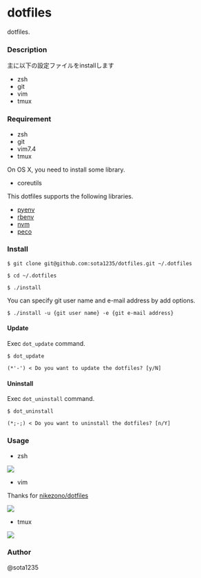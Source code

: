 dotfiles
====

dotfiles.

### Description

主に以下の設定ファイルをinstallします

- zsh
- git
- vim
- tmux

### Requirement

- zsh
- git
- vim7.4
- tmux

On OS X, you need to install some library.

- coreutils

This dotfiles supports the following libraries.

- [pyenv](https://github.com/yyuu/pyenv)
- [rbenv](https://github.com/sstephenson/rbenv)
- [nvm](https://github.com/creationix/nvm)
- [peco](https://github.com/peco/peco)

### Install

```shell
$ git clone git@github.com:sota1235/dotfiles.git ~/.dotfiles

$ cd ~/.dotfiles

$ ./install
```

You can specify git user name and e-mail address by add options.

```shell
$ ./install -u {git user name} -e {git e-mail address}
```

#### Update

Exec `dot_update` command.

```shell
$ dot_update

(*'-') < Do you want to update the dotfiles? [y/N]
```

#### Uninstall

Exec `dot_uninstall` command.

```shell
$ dot_uninstall

(*;-;) < Do you want to uninstall the dotfiles? [n/Y]
```

### Usage

- zsh

![](https://i.gyazo.com/1404f537852307201b80d4477ea7e415.png)

- vim

Thanks for [nikezono/dotfiles](https://github.com/nikezono/dotfiles)

![](https://i.gyazo.com/7601ffa462abb53abb8034f60c842121.png)

- tmux

![](https://i.gyazo.com/c8aeebff9bb277d5c2e4a3295cac857b.png)

### Author

@sota1235
